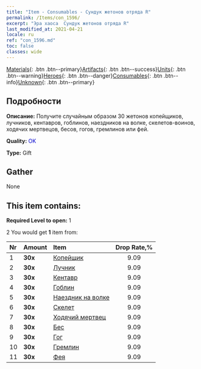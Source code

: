 ```yaml
---
title: "Item - Consumables - Сундук жетонов отряда R"
permalink: /Items/con_1596/
excerpt: "Эра хаоса  Сундук жетонов отряда R"
last_modified_at: 2021-04-21
locale: ru
ref: "con_1596.md"
toc: false
classes: wide
---
```

 [Materials](/ru/Items/){: .btn .btn--primary}[Artifacts](/ru/Items/Artifacts/){: .btn .btn--success}[Units](/ru/Items/Units/){: .btn .btn--warning}[Heroes](/ru/Items/Heroes/){: .btn .btn--danger}[Consumables](/ru/Items/Consumables/){: .btn .btn--info}[Unknown](/ru/Items/Unknown/){: .btn .btn--primary}

## Подробности
 **Описание:** Получите случайным образом 30 жетонов копейщиков, лучников, кентавров, гоблинов, наездников на волке, скелетов-воинов, ходячих мертвецов, бесов, гогов, гремлинов или фей.

 **Quality:** <span style="color: #0000CD">OK</span>

 **Type:** Gift

## Gather

  None

## This item contains:

 **Required Level to open:** 1

 2 You would get **1** item  from:

  | Nr | Amount |     Item    | Drop Rate,% |
  |:---|:-------|:------------|:---------:|
  | 1 |  **30x** | [Копейщик](/ru/Items/unt_190/) | 9.09 | 
  | 2 |  **30x** | [Лучник](/ru/Items/unt_191/) | 9.09 | 
  | 3 |  **30x** | [Кентавр](/ru/Items/unt_199/) | 9.09 | 
  | 4 |  **30x** | [Гоблин](/ru/Items/unt_217/) | 9.09 | 
  | 5 |  **30x** | [Наездник на волке](/ru/Items/unt_218/) | 9.09 | 
  | 6 |  **30x** | [Скелет](/ru/Items/unt_208/) | 9.09 | 
  | 7 |  **30x** | [Ходячий мертвец](/ru/Items/unt_209/) | 9.09 | 
  | 8 |  **30x** | [Бес](/ru/Items/unt_226/) | 9.09 | 
  | 9 |  **30x** | [Гог](/ru/Items/unt_227/) | 9.09 | 
  | 10 |  **30x** | [Гремлин](/ru/Items/unt_235/) | 9.09 | 
  | 11 |  **30x** | [Фея](/ru/Items/unt_262/) | 9.09 | 
